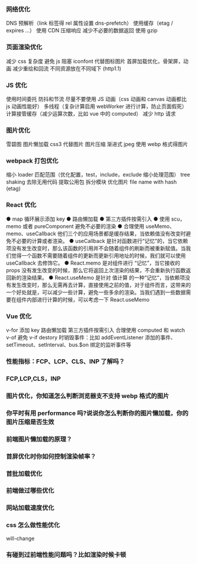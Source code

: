 ### 网络优化

DNS 预解析（link 标签得 rel 属性设置 dns-prefetch）
使用缓存（etag / expires ...）
使用 CDN
压缩响应
减少不必要的数据返回
使用 gzip

### 页面渲染优化

减少 css 复杂度
避免 js 阻塞
iconfont 代替图标图片
首屏加载优化，骨架屏，动画
减少重绘和回流
不同资源放在不同域下 (http1.1)

### JS 优化

使用时间委托
防抖和节流
尽量不要使用 JS 动画（css 动画和 canvas 动画都比 js 动画性能好）
多线程（复杂计算启用 webWorker 进行计算，防止页面假死）
计算接管缓存（减少运算次数，比如 vue 中的 computed）
减少 http 请求

### 图片优化

雪碧图
图片懒加载
css3 代替图片
图片压缩
渐进式 jpeg
使用 webp 格式得图片

### webpack 打包优化

缩小 loader 匹配范围（优化配置，test，include，exclude 缩小处理范围）
tree shaking 去除无用代码
提取公用包
拆分模块
优化图片
file name with hash (etag)

### React 优化

● map 循环展示添加 key
● 路由懒加载
● 第三方插件按需引入
● 使用 scu，memo 或者 pureComponent 避免不必要的渲染
● 合理使用 useMemo、memo、useCallback 他们三个的应用场景都是缓存结果，当依赖值没有改变时避免不必要的计算或者渲染。
● useCallback 是针对函数进行“记忆”的，当它依赖项没有发生改变时，那么该函数的引用并不会随着组件的刷新而被重新赋值。当我们觉得一个函数不需要随着组件的更新而更新引用地址的时候，我们就可以使用 useCallback 去修饰它。
● React.memo 是对组件进行 “记忆”，当它接收的 props 没有发生改变的时候，那么它将返回上次渲染的结果，不会重新执行函数返回新的渲染结果。
● React.useMemo 是针对 值计算 的一种“记忆“，当依赖项没有发生改变时，那么无需再去计算，直接使用之前的值，对于组件而言，这带来的一个好处就是，可以减少一些计算，避免一些多余的渲染。当我们遇到一些数据需要在组件内部进行计算的时候，可以考虑一下 React.useMemo

### Vue 优化

v-for 添加 key
路由懒加载
第三方插件按需引入
合理使用 computed 和 watch
v-of 避免 v-if
destory 时销毁事件：比如 addEventListener 添加的事件、setTimeout、setInterval、bus.$on 绑定的监听事件等

### 性能指标：FCP、LCP、CLS、INP 了解吗？

### FCP,LCP,CLS，INP

### 图片优化，你知道怎么判断浏览器支不支持 webp 格式的图片

### 你平时有用 performance 吗?说说你怎么判断你的图片懒加载，你的图片压缩是否生效

### 前端图片懒加载的原理？

### 首屏优化时你如何控制渲染帧率？

### 首批加载优化

### 前端做过哪些优化

### 网站加载速度优化

### css 怎么做性能优化
will-change


### 有碰到过前端性能问题吗？比如渲染时候卡顿